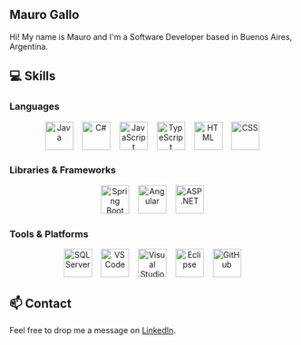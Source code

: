 ## Mauro Gallo

Hi! My name is Mauro and I'm a Software Developer based in Buenos Aires, Argentina.

## 💻 Skills

### Languages

<div align="center">
    <img  alt="Java" height="50px" src="https://cdn.jsdelivr.net/gh/devicons/devicon/icons/java/java-original.svg"/>
    &nbsp;&nbsp;
    <img  alt="C#" height="50px" src="https://upload.wikimedia.org/wikipedia/commons/thumb/b/bd/Logo_C_sharp.svg/1820px-Logo_C_sharp.svg.png"/>
    &nbsp;&nbsp;
    <img  alt="JavaScript" height="50px" src="https://cdn.jsdelivr.net/gh/devicons/devicon/icons/javascript/javascript-plain.svg"/>
    &nbsp;&nbsp;
    <img  alt="TypeScript" height="50px" src="https://upload.wikimedia.org/wikipedia/commons/thumb/4/4c/Typescript_logo_2020.svg/768px-Typescript_logo_2020.svg.png?20221110153201"/>
    &nbsp;&nbsp;
    <img  alt="HTML" height="50px" src="https://cdn.jsdelivr.net/gh/devicons/devicon/icons/html5/html5-original.svg"/>
    &nbsp;&nbsp;
    <img  alt="CSS" height="50px" src="https://cdn.jsdelivr.net/gh/devicons/devicon/icons/css3/css3-original.svg"/>
</div>

### Libraries & Frameworks

<div align="center">
    <img  alt="Spring Boot" height="50px" src="https://encrypted-tbn0.gstatic.com/images?q=tbn:ANd9GcSgu8cRVSRm96BF4FEJ4DA9IROZYI1wYR0RRA&usqp=CAU"/>
    &nbsp;&nbsp;
    <img  alt="Angular" height="50px" src="https://upload.wikimedia.org/wikipedia/commons/thumb/c/cf/Angular_full_color_logo.svg/2048px-Angular_full_color_logo.svg.png"/>
    &nbsp;&nbsp;
    <img  alt="ASP .NET" height="50px" src="https://www.simplilearn.com/ice9/free_resources_article_thumb/ASP.NET_logo.jpg"/>
</div>

### Tools & Platforms

<div align="center">
    <img  alt="SQLServer" height="50px" src="https://tribes.agency/wp-content/uploads/2023/10/ext-550.png"/>
    &nbsp;&nbsp;
    <img  alt="VS Code" height="50px" src="https://cdn.jsdelivr.net/gh/devicons/devicon/icons/vscode/vscode-original.svg"/>
    &nbsp;&nbsp;
    <img  alt="Visual Studio" height="50px" src="https://visualstudio.microsoft.com/wp-content/uploads/2021/10/Product-Icon.svg"/>
    &nbsp;&nbsp;
    <img  alt="Eclipse" height="50px" src="https://icon.icepanel.io/Technology/svg/Eclipse-IDE.svg"/>
    &nbsp;&nbsp;
    <img  alt="GitHub" height="50px" src="https://upload.wikimedia.org/wikipedia/commons/9/91/Octicons-mark-github.svg"/>
</div>

## 📫 Contact

Feel free to drop me a message on [LinkedIn](https://www.linkedin.com/in/mauro-gallo-kuhn/).
